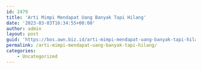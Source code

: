 ```yaml
---
id: 2479
title: 'Arti Mimpi Mendapat Uang Banyak Tapi Hilang'
date: '2023-03-03T16:34:55+00:00'
author: admin
layout: post
guid: 'https://bos.awn.biz.id/arti-mimpi-mendapat-uang-banyak-tapi-hilang/'
permalink: /arti-mimpi-mendapat-uang-banyak-tapi-hilang/
categories:
    - Uncategorized
---
```


